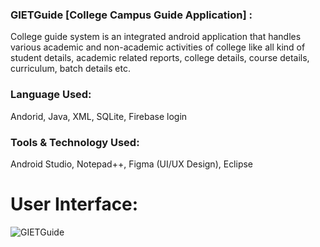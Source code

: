 ### GIETGuide [College Campus Guide Application] :

College guide system is an integrated android application that handles various academic and non-academic activities of college like all kind of student details, academic related reports, college details, course details, curriculum, batch details etc.

### Language Used:

Andorid, Java, XML, SQLite, Firebase login

### Tools & Technology Used:

Android Studio, Notepad++, Figma (UI/UX Design), Eclipse

# User Interface:

![GIETGuide](https://user-images.githubusercontent.com/36065206/94986443-7ca1e380-057c-11eb-8cd6-f13d411129ba.jpg)
